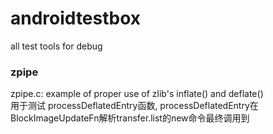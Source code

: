 # androidtestbox
all test tools for debug





### zpipe
zpipe.c: example of proper use of zlib's inflate() and deflate()    
用于测试 processDeflatedEntry函数, processDeflatedEntry在BlockImageUpdateFn解析transfer.list的new命令最终调用到    

